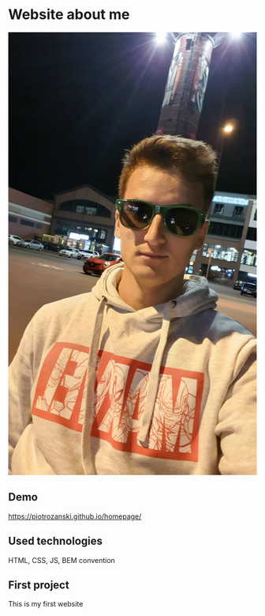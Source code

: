# Website about me
![ja w okularach](https://github.com/piotrozanski/homepage/blob/main/images/w%20okularach.jpg?raw=true)

## Demo
https://piotrozanski.github.io/homepage/

## Used technologies
HTML, CSS, JS, BEM convention

## First project
This is my first website
